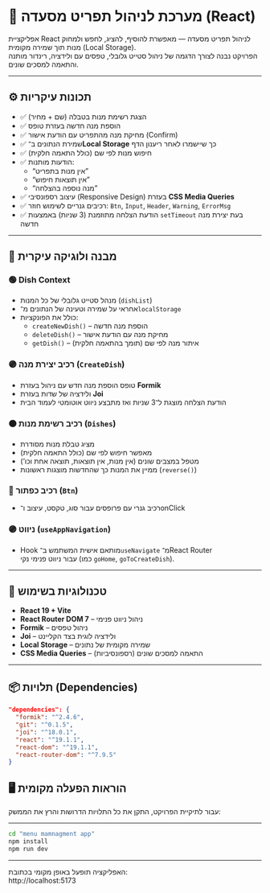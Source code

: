 # 🧾 מערכת לניהול תפריט מסעדה (React)

אפליקציית React לניהול תפריט מסעדה — מאפשרת להוסיף, להציג, לחפש ולמחוק מנות תוך שמירה מקומית (Local Storage).  
הפרויקט נבנה לצורך הדגמה של ניהול סטייט גלובלי, טפסים עם ולידציה, רינדור מותנה והתאמה למסכים שונים.

---

## ⚙️ תכונות עיקריות

- ✅ הצגת רשימת מנות בטבלה (שם + מחיר)
- ✅ הוספת מנה חדשה בעזרת טופס
- ✅ מחיקת מנה מהתפריט עם הודעת אישור (Confirm)
- ✅ שמירת הנתונים ב־**Local Storage** כך שיישמרו לאחר ריענון הדף
- ✅ חיפוש מנות לפי שם (כולל התאמה חלקית)
- ✅ הודעות מותנות:
  - “אין מנות בתפריט”
  - “אין תוצאות חיפוש”
  - “מנה נוספה בהצלחה”
- ✅ עיצוב רספונסיבי (Responsive Design) בעזרת **CSS Media Queries**
- ✅ רכיבים גנריים לשימוש חוזר: `Btn`, `Input`, `Header`, `Warning`, `ErrorMsg`
- ✅ הודעת הצלחה מתוזמנת (3 שניות) באמצעות `setTimeout` בעת יצירת מנה חדשה

---

## 🧠 מבנה ולוגיקה עיקרית

### 🟢 Dish Context

- מנהל סטייט גלובלי של כל המנות (`dishList`)
- אחראי על שמירה וטעינה של הנתונים מ־`localStorage`
- כולל את הפונקציות:
  - `createNewDish()` – הוספת מנה חדשה
  - `deleteDish()` – מחיקת מנה עם הודעת אישור
  - `getDish()` – איתור מנה לפי שם (תומך בהתאמה חלקית)

### 🟣 רכיב יצירת מנה (`CreateDish`)

- טופס הוספת מנה חדש עם ניהול בעזרת **Formik**
- ולידציה של שדות בעזרת **Joi**
- הודעת הצלחה מוצגת ל־3 שניות ואז מתבצע ניווט אוטומטי לעמוד הבית

### 🟠 רכיב רשימת מנות (`Dishes`)

- מציג טבלת מנות מסודרת
- מאפשר חיפוש לפי שם (כולל התאמה חלקית)
- מטפל במצבים שונים (אין מנות, אין תוצאות, תוצאה אחת וכו’)
- ממיין את המנות כך שהחדשות מוצגות ראשונות (`reverse()`)

### 🔵 רכיב כפתור (`Btn`)

- רכיב גנרי עם פרופסים עבור סוג, טקסט, עיצוב ו־onClick

### 🟣 ניווט (`useAppNavigation`)

- Hook מותאם אישית המשתמש ב־`useNavigate` מ־React Router  
  עבור ניווט פנימי נקי (כמו `goHome`, `goToCreateDish`).

---

## 🧩 טכנולוגיות בשימוש

- **React 19 + Vite**
- **React Router DOM 7** – ניהול ניווט פנימי
- **Formik** – ניהול טפסים
- **Joi** – ולידציה לוגית בצד הקליינט
- **Local Storage** – שמירה מקומית של נתונים
- **CSS Media Queries** – התאמה למסכים שונים (רספונסיביות)

---

## 📦 תלויות (Dependencies)

```json
"dependencies": {
  "formik": "^2.4.6",
  "git": "^0.1.5",
  "joi": "^18.0.1",
  "react": "^19.1.1",
  "react-dom": "^19.1.1",
  "react-router-dom": "^7.9.5"
}
```

## 🖥️ הוראות הפעלה מקומית

עבור לתיקיית הפרויקט, התקן את כל התלויות הדרושות והרץ את הממשק:

---

```bash
cd "menu mamnagment app"
npm install
npm run dev

```

---

האפליקציה תופעל באופן מקומי בכתובת:  
http://localhost:5173
